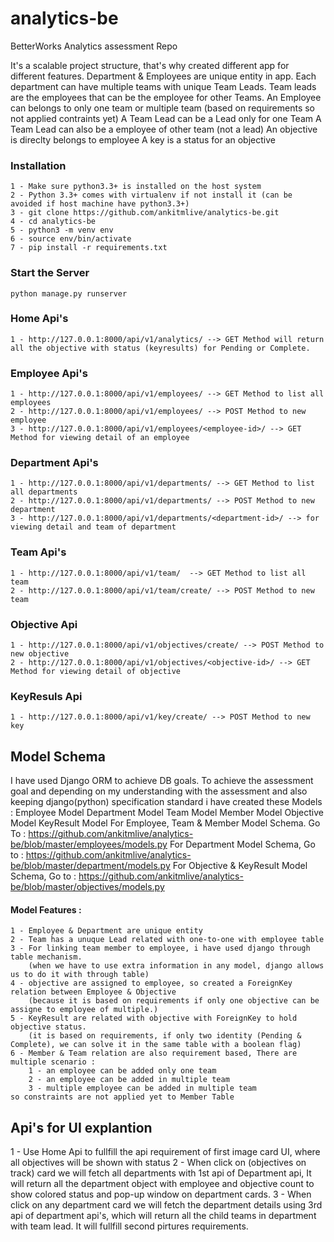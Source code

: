 # analytics-be
BetterWorks Analytics assessment Repo

It's a scalable project structure, that's why created different app for different features.
Department & Employees are unique entity in app.
Each department can have multiple teams with unique Team Leads.
Team leads are the employees that can be the employee for other Teams.
An Employee can belongs to only one team or multiple team (based on requirements so not applied contraints yet)
A Team Lead can be a Lead only for one Team
A Team Lead can also be a employee of other team (not a lead)
An objective is direclty belongs to employee
A key is a status for an objective

### Installation 

    1 - Make sure python3.3+ is installed on the host system
    2 - Python 3.3+ comes with virtualenv if not install it (can be avoided if host machine have python3.3+)
    3 - git clone https://github.com/ankitmlive/analytics-be.git
    4 - cd analytics-be
    5 - python3 -m venv env
    6 - source env/bin/activate
    7 - pip install -r requirements.txt

### Start the Server
    python manage.py runserver

### Home Api's
    1 - http://127.0.0.1:8000/api/v1/analytics/ --> GET Method will return all the objective with status (keyresults) for Pending or Complete.

### Employee Api's
    1 - http://127.0.0.1:8000/api/v1/employees/ --> GET Method to list all employees
    2 - http://127.0.0.1:8000/api/v1/employees/ --> POST Method to new employee
    3 - http://127.0.0.1:8000/api/v1/employees/<employee-id>/ --> GET Method for viewing detail of an employee 

### Department Api's
    1 - http://127.0.0.1:8000/api/v1/departments/ --> GET Method to list all departments
    2 - http://127.0.0.1:8000/api/v1/departments/ --> POST Method to new department
    3 - http://127.0.0.1:8000/api/v1/departments/<department-id>/ --> for viewing detail and team of department

### Team Api's
    1 - http://127.0.0.1:8000/api/v1/team/  --> GET Method to list all team
    2 - http://127.0.0.1:8000/api/v1/team/create/ --> POST Method to new team

### Objective Api
    1 - http://127.0.0.1:8000/api/v1/objectives/create/ --> POST Method to new objective
    2 - http://127.0.0.1:8000/api/v1/objectives/<objective-id>/ --> GET Method for viewing detail of objective

### KeyResuls Api
    1 - http://127.0.0.1:8000/api/v1/key/create/ --> POST Method to new key

## Model Schema
I have used Django ORM to achieve DB goals.
To achieve the assessment goal and depending on my understanding with the assessment and also keeping django(python) specification standard i have created these Models :
    Employee Model
    Department Model
    Team Model
    Member Model
    Objective Model
    KeyResult Model
For Employee, Team & Member Model Schema. Go To :
    https://github.com/ankitmlive/analytics-be/blob/master/employees/models.py
For Department Model Schema, Go to :
    https://github.com/ankitmlive/analytics-be/blob/master/department/models.py
For Objective & KeyResult Model Schema, Go to :
    https://github.com/ankitmlive/analytics-be/blob/master/objectives/models.py

#### Model Features :
    1 - Employee & Department are unique entity
    2 - Team has a unuque Lead related with one-to-one with employee table
    3 - For linking team member to employee, i have used django through table mechanism.
        (when we have to use extra information in any model, django allows us to do it with through table)
    4 - objective are assigned to employee, so created a ForeignKey relation between Employee & Objective 
        (because it is based on requirements if only one objective can be assigne to employee of multiple.)
    5 - KeyResult are related with objective with ForeignKey to hold objective status.
        (it is based on requirements, if only two identity (Pending & Complete), we can solve it in the same table with a boolean flag)
    6 - Member & Team relation are also requirement based, There are multiple scenario :
        1 - an employee can be added only one team
        2 - an employee can be added in multiple team
        3 - multiple employee can be added in multiple team
    so constraints are not applied yet to Member Table

## Api's for UI explantion

1 - Use Home Api to fullfill the api requirement of first image card UI, where all objectives will be shown with status
2 - When click on (objectives on track) card we will fetch all departments with 1st api of Department api, It will return all the department object with employee and objective count to show colored status and pop-up window on department cards.
3 - When click on any department card we will fetch the department details using 3rd api of department api's, which will return all the child teams in department with team lead. It will fullfill second pirtures requirements.

